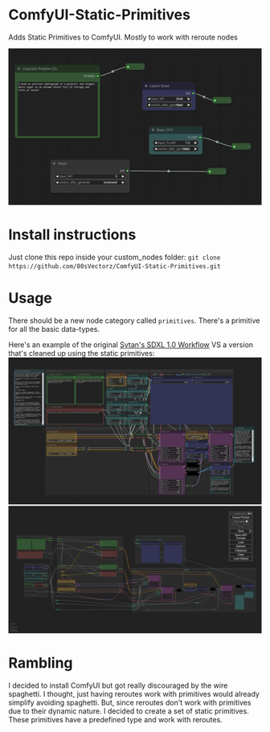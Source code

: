 # ComfyUI-Static-Primitives

Adds Static Primitives to ComfyUI. Mostly to work with reroute nodes

![Example](https://github.com/80sVectorz/ComfyUI-Static-Primitives/blob/main/images/Thumbnail.png?raw=true)

# Install instructions

Just clone this repo inside your custom_nodes folder: `git clone https://github.com/80sVectorz/ComfyUI-Static-Primitives.git`

# Usage

There should be a new node category called `primitives`.
There's a primitive for all the basic data-types.

Here's an example of the original [Sytan's SDXL 1.0 Workflow](https://github.com/SytanSD/Sytan-SDXL-ComfyUI) VS a version that's cleaned up using the static primitives:
![Example](https://github.com/80sVectorz/ComfyUI-Static-Primitives/blob/main/images/Original.png?raw=true)
![Example](https://github.com/80sVectorz/ComfyUI-Static-Primitives/blob/main/images/CleanedUpExample.png?raw=true)

# Rambling

I decided to install ComfyUI but got really discouraged by the wire spaghetti.
I thought, just having reroutes work with primitives would already
simplify avoiding spaghetti.
But, since reroutes don't work with primitives due to their dynamic nature.
I decided to create a set of static primitives.
These primitives have a predefined type and work with reroutes.
